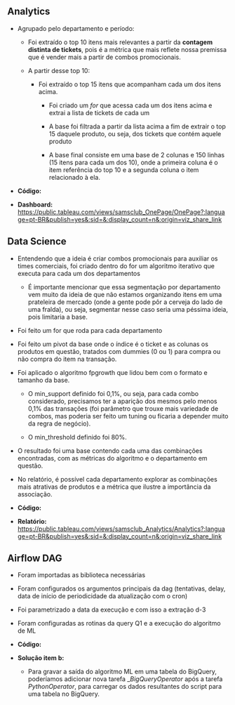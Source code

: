 ## Analytics
- Agrupado pelo departamento e período:

  - Foi extraído o top 10 itens mais relevantes a partir da **contagem distinta de tickets**, pois é a métrica que mais reflete nossa premissa que é vender mais a partir de combos promocionais.

  - A partir desse top 10:

    - Foi extraído o top 15 itens que acompanham cada um dos itens acima.
  
      - Foi criado um *for* que acessa cada um dos itens acima e extrai a lista de tickets de cada um

      - A base foi filtrada a partir da lista acima a fim de extrair o top 15 daquele produto, ou seja, dos tickets que contém aquele produto

      - A base final consiste em uma base de 2 colunas e 150 linhas (15 itens para cada um dos 10), onde a primeira coluna é o item referência do top 10 e a segunda coluna o item relacionado à ela.

- **Código:**
- **Dashboard:** https://public.tableau.com/views/samsclub_OnePage/OnePage?:language=pt-BR&publish=yes&:sid=&:display_count=n&:origin=viz_share_link

## Data Science
- Entendendo que a ideia é criar combos promocionais para auxiliar os times comerciais, foi criado dentro do for um algoritmo iterativo que executa para cada um dos departamentos

   - É importante mencionar que essa segmentação por departamento vem muito da ideia de que não estamos organizando itens em uma prateleira de mercado (onde a gente pode pôr a cerveja do lado de uma fralda), ou seja, segmentar nesse caso seria uma péssima ideia, pois limitaria a base.
 
- Foi feito um for que roda para cada departamento

- Foi feito um pivot da base onde o índice é o ticket e as colunas os produtos em questão, tratados com dummies (0 ou 1) para compra ou não compra do item na transação.

- Foi aplicado o algoritmo fpgrowth que lidou bem com o formato e tamanho da base.

   - O min_support definido foi 0,1%, ou seja, para cada combo considerado, precisamos ter a aparição dos mesmos pelo menos 0,1% das transações (foi parâmetro que trouxe mais variedade de combos, mas poderia ser feito um tuning ou ficaria a depender muito da regra de negócio).
   
   - O min_threshold definido foi 80%.

- O resultado foi uma base contendo cada uma das combinações encontradas, com as métricas do algoritmo e o departamento em questão.

- No relatório, é possível cada departamento explorar as combinações mais atrativas de produtos e a métrica que ilustre a importância da associação.

- **Código:**
- **Relatório:** https://public.tableau.com/views/samsclub_Analytics/Analytics?:language=pt-BR&publish=yes&:sid=&:display_count=n&:origin=viz_share_link

## Airflow DAG

- Foram importadas as biblioteca necessárias
- Foram configurados os argumentos principais da dag (tentativas, delay, data de início de periodicidade da atualização com o cron)
- Foi parametrizado a data da execução e com isso a extração d-3
- Foram configuradas as rotinas da query Q1 e a execução do algoritmo de ML

- **Código:**
- **Solução item b:**
  - Para gravar a saída do algoritmo ML em uma tabela do BigQuery, poderíamos adicionar nova tarefa __BigQueryOperator_ após a tarefa _PythonOperator_, para carregar os dados resultantes do script para uma tabela no BigQuery.
